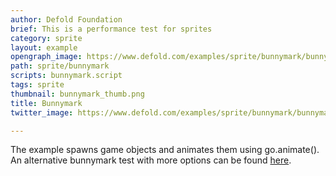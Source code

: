 ```yaml
---
author: Defold Foundation
brief: This is a performance test for sprites
category: sprite
layout: example
opengraph_image: https://www.defold.com/examples/sprite/bunnymark/bunnymark_thumb.png
path: sprite/bunnymark
scripts: bunnymark.script
tags: sprite
thumbnail: bunnymark_thumb.png
title: Bunnymark
twitter_image: https://www.defold.com/examples/sprite/bunnymark/bunnymark_thumb.png

---
```


The example spawns game objects and animates them using go.animate(). An alternative bunnymark test with more options can be found [here](https://github.com/britzl/defold-bunnymark).